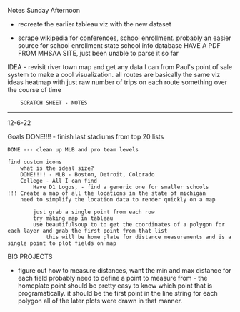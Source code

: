 Notes Sunday Afternoon



- recreate the earlier tableau viz with the new dataset

- scrape wikipedia for conferences, school enrollment.
    probably an easier source for school enrollment
        state school info database
    HAVE A PDF FROM MHSAA SITE, just been unable to parse it so far



IDEA - revisit river town map and get any data I can from Paul's point of sale system to make a cool visualization.
    all routes are basically the same
    viz ideas
        heatmap with just raw number of trips on each route
        something over the course of time

        SCRATCH SHEET - NOTES
___________________

12-6-22

Goals
    DONE!!!! - finish last stadiums from top 20 lists

    DONE --- clean up MLB and pro team levels

    find custom icons 
        what is the ideal size?
        DONE!!!! - MLB - Boston, Detroit, Colorado
        College - All I can find
            Have D1 Logos, - find a generic one for smaller schools
    !!! Create a map of all the locations in the state of michigan
        need to simplify the location data to render quickly on a map 

            just grab a single point from each row 
            try making map in tableau
            use beautifulsoup to to get the coordinates of a polygon for each layer and grab the first point from that list
                this will be home plate for distance measurements and is a single point to plot fields on map
                
    
BIG PROJECTS

* figure out how to measure distances, want the min and max distance for each field
probably need to define a point to measure from - the homeplate point 
    should be pretty easy to know which point that is programatically. it should be the first point in the line string for each polygon
        all of the later plots were drawn in that manner. 

